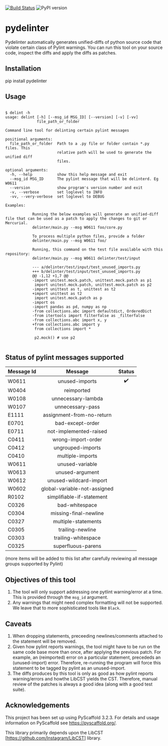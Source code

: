 [![Build Status](https://travis-ci.org/InvestmentSystems/pydelinter.svg?branch=master)](https://travis-ci.org/InvestmentSystems/pydelinter)
![PyPI version](https://badge.fury.io/py/pydelinter.svg)

# pydelinter

Pydelinter automatically generates unified-diffs of python source code that violate certain class of Pylint warnings.  You can run this tool on your source code, inspect the diffs and apply the diffs as patches.

## Installation

pip install pydelinter


## Usage

``` shell

$ delint -h
usage: delint [-h] [--msg_id MSG_ID] [--version] [-v] [-vv]
              file_path_or_folder

Command line tool for delinting certain pylint messages

positional arguments:
  file_path_or_folder  Path to a .py file or folder contain *.py files. This
                       relative path will be used to generate the unified diff
                       files.

optional arguments:
  -h, --help           show this help message and exit
  --msg_id MSG_ID      The pylint message that will be delinterd. Eg W0611
  --version            show program's version number and exit
  -v, --verbose        set loglevel to INFO
  -vv, --very-verbose  set loglevel to DEBUG

Examples:

            Running the below examples will generate an unified-diff file that can be used as a patch to apply the changes to git or Mercurial.
            delinter/main.py --msg W0611 foo/core.py

            To process multiple python files, provide a folder
            delinter/main.py --msg W0611 foo/

            Running, this command on the test file available with this repository:
            delinter/main.py --msg W0611 delinter/test/input

            --- a/delinter/test/input/test_unused_imports.py
            +++ b/delinter/test/input/test_unused_imports.py
            @@ -1,12 +1,7 @@
            -import unitest.mock.patch, unittest.mock.patch as p1
             import unitest.mock.patch, unittest.mock.patch as p2
            -import unittest as t, unittest as t2
            +import unittest as t2
             import unitest.mock.patch as p
            -import os
            -import pandas as pd, numpy as np
            -from collections.abc import defaultdict, OrderedDict
            -from itertools import filterfalse as _filterfalse
            -from collections.abc import x, y
            +from collections.abc import y
             from collections import *

             p2.mock() # use p2


```


## Status of pylint messages supported


| Message Id |  Message | Status  |
|------------|:--------:|:-------:|
| W0611 | unused-imports | :heavy_check_mark: |
| W0404 | reimported | |
|W0108|unnecessary-lambda||
|W0107|unnecessary-pass||
|E1111|assignment-from-no-return||
|E0701|bad-except-order||
|E0711|not-implemented-raised||
|C0411|wrong-import-order||
|C0412|ungrouped-imports||
|C0410|multiple-imports||
|W0611|unused-variable||
|W0613|unused-argument||
|W0612|unused-wildcard-import||
|W0602|global-variable-not-assigned||
|R0102|simplifiable-if-statement||
|C0326|bad-whitespace||
|C0304|missing-final-newline||
|C0327|multiple-statements||
|C0305|trailing-newline||
|C0303|trailing-whitespace||
|C0325|superfluous-parens||

(more items will be added to this list after carefully reviewing all message groups supported by Pylint)

## Objectives of this tool

1. The tool will only support addressing one pytlint warning/error at a time. This is provided through the `msg_id` argument.
2. Any warnings that might need complex formatting will not be supported. We leave that to more sophisticated tools like ```Black```.

## Caveats

1. When dropping statements, preceeding newlines/comments attached to the statement will be removed.
2. Given how pylint reports warnings, the tool might have to be run on the same code base more than once, after applying the previous patch. For example, an (reimported) error on a particular statement, precededs an (unused-import) error. Therefore, re-running the program will force this statement to be tagged by pylint as an unused-import.
3. The diffs produces by this tool is only as good as how pylint reports warning/errors and howthe LibCST yields the CST. Therefore, manual review of the patches is always a good idea (along with a good test suite).

## Acknowledgements

This project has been set up using PyScaffold 3.2.3. For details and usage
information on PyScaffold see https://pyscaffold.org/.


This library primarily depends upon the LibCST [https://github.com/Instagram/LibCST] library.
